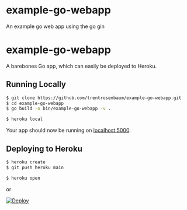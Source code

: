 # example-go-webapp
An example go web app using the go gin


# example-go-webapp

A barebones Go app, which can easily be deployed to Heroku.

## Running Locally

```sh
$ git clone https://github.com/trentrosenbaum/example-go-webapp.git
$ cd example-go-webapp
$ go build -o bin/example-go-webapp -v .

$ heroku local
```

Your app should now be running on [localhost:5000](http://localhost:5000/).

## Deploying to Heroku

```sh
$ heroku create
$ git push heroku main

$ heroku open
```

or

[![Deploy](https://www.herokucdn.com/deploy/button.png)](https://heroku.com/deploy)
